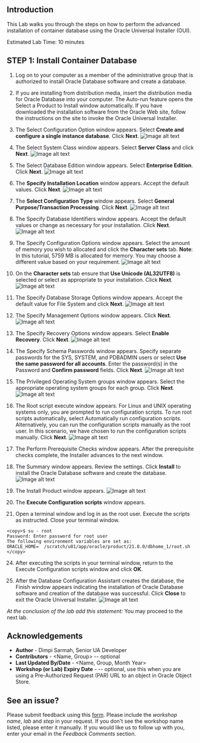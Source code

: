 ## Introduction
This Lab walks you through the steps on how to perform the advanced installation of container database using the Oracle Universal Installer (OUI).

Estimated Lab Time: 10 minutes

## **STEP 1**: Install Container Database

1. Log on to your computer as a member of the administrative group that is authorized to install Oracle Database software and create a database.

2. If you are installing from distribution media, insert the distribution media for Oracle Database into your computer. The Auto-run feature opens the Select a Product to Install window automatically. If you have downloaded the installation software from the Oracle Web site, follow the instructions on the site to invoke the Oracle Universal Installer.

3. The Select Configuration Option window appears. Select **Create and configure a single instance database**. Click **Next**.
 ![Image alt text](images/001_adv.png)

4. The Select System Class window appears. Select **Server Class** and click **Next**.
 ![Image alt text](images/002_adv.png)

5. The Select Database Edition window appears. Select **Enterprise Edition**. Click **Next**.
![Image alt text](images/003_adv.png)

6. The **Specify Installation Location** window appears. Accept the default values. Click **Next**.
![Image alt text](images/004_adv.png)

7. The **Select Configuration Type** window appears. Select **General Purpose/Transaction Processing**. Click **Next**.
![Image alt text](images/005_adv.png)

8. The Specify Database Identifiers window appears. Accept the default values or change as necessary for your installation. Click **Next**.
![Image alt text](images/006_adv.png)

10. The Specify Configuration Options window appears. Select the amount of memory you wish to allocated and click the **Character sets** tab.
**Note**: In this tutorial, 5759 MB is allocated for memory. You may choose a different value based on your requirement.
![Image alt text](images/007_adv.png)

11. On the **Character sets** tab ensure that **Use Unicode (AL32UTF8)** is selected or select as appropriate to your installation. Click **Next**.
![Image alt text](images/007_1_adv.png)

12. The Specify Database Storage Options window appears. Accept the default value for File System and click **Next**.
![Image alt text](images/008_adv.png)

14. The Specify Management Options window appears. Click **Next**.
![Image alt text](images/009_adv.png)

15. The Specify Recovery Options window appears. Select **Enable Recovery**. Click **Next**.
![Image alt text](images/010_adv.png)

16. The Specify Schema Passwords window appears. Specify separate passwords for the SYS, SYSTEM, and PDBADMIN users or select **Use the same password for all accounts**. Enter the password(s) in the Password and **Confirm password** fields. Click **Next**.
![Image alt text](images/011_adv.png)

17. The Privileged Operating System groups window appears. Select the appropriate operating system groups for each group. Click **Next**.
![Image alt text](images/012_adv.png)

18. The Root script execute window appears. For Linux and UNIX operating systems only, you are prompted to run configuration scripts. To run root scripts automatically, select Automatically run configuration scripts. Alternatively, you can run the configuration scripts manually as the root user. In this scenario, we have chosen to run the configuration scripts manually. Click **Next**.
![Image alt text](images/013_adv.png)

19. The Perform Prerequisite Checks window appears. After the prerequisite checks complete, the Installer advances to the next window.

20. The Summary window appears. Review the settings. Click **Install** to install the Oracle Database software and create the database.
![Image alt text](images/015_adv.png)

21. The Install Product window appears.
![Image alt text](images/016_adv.png)

22. The **Execute Configuration scripts** window appears.

23. Open a terminal window and log in as the root user. Execute the scripts as instructed. Close your terminal window.
```
<copy>$ su - root
Password: Enter password for root user
The following environment variables are set as:
ORACLE_HOME=  /scratch/u01/app/oracle/product/21.0.0/dbhome_1/root.sh
</copy>
```

24. After executing the scripts in your terminal window, return to the Execute Configuration scripts window and click **OK**.

25. After the Database Configuration Assistant creates the database, the Finish window appears indicating the installation of Oracle Database software and creation of the database was successful. Click **Close** to exit the Oracle Universal Installer.
![Image alt text](images/017_adv.png)

*At the conclusion of the lab add this statement:*
You may proceed to the next lab.

## Acknowledgements
* **Author** - Dimpi Sarmah, Senior UA Developer
* **Contributors** -  <Name, Group> -- optional
* **Last Updated By/Date** - <Name, Group, Month Year>
* **Workshop (or Lab) Expiry Date** - <Month Year> -- optional, use this when you are using a Pre-Authorized Request (PAR) URL to an object in Oracle Object Store.

## See an issue?
Please submit feedback using this [form](https://apexapps.oracle.com/pls/apex/f?p=133:1:::::P1_FEEDBACK:1). Please include the *workshop name*, *lab* and *step* in your request.  If you don't see the workshop name listed, please enter it manually. If you would like us to follow up with you, enter your email in the *Feedback Comments* section.
